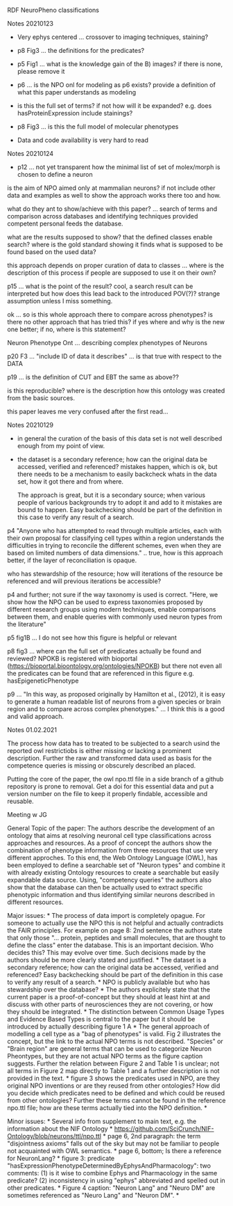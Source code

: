 RDF NeuroPheno classifications

Notes 20210123

- Very ephys centered ... crossover to imaging techniques, staining?
- p8 Fig3 ... the definitions for the predicates?

- p5 Fig1 ... what is the knowledge gain of the B) images? if there is none, please remove it

- p6 ... is the NPO onl for modeling as p6 exists? provide a definition of what this paper understands as modeling

- is this the full set of terms? if not how will it be expanded? e.g. does hasProteinExpression include stainings?

- p8 Fig3 ... is this the full model of molecular phenotypes

- Data and code availability is very hard to read


Notes 20210124

- p12 ... not yet transparent how the minimal list of set of molex/morph is chosen to define a neuron

is the aim of NPO aimed only at mammalian neurons? if not include other data and examples as well to show the approach works there too and how.

what do they ant to show/achieve with this paper?
... search of terms and comparison across databases and identifying techniques provided competent personal feeds the database.

what are the results supposed to show? that the defined classes enable search? where is the gold standard showing it finds what is supposed to be found based on the used data?

this approach depends on proper curation of data to classes
... where is the description of this process if people are supposed to use it on their own?

p15 ... what is the point of the result? cool, a search result can be interpreted but how does this lead back to the introduced POV(?)? strange assumption unless I miss something.

ok ... so is this whole approach there to compare across phenotypes? is there no other approach that has tried this? if yes where and why is the new one better; if no, where is this statement?

Neuron Phenotype Ont ... describing complex phenotypes of Neurons

p20 F3 ... "include ID of data it describes" ... is that true with respect to the DATA

p19 ... is the definition of CUT and EBT the same as above??

is this reproducible? where is the description how this ontology was created from the basic sources.

this paper leaves me very confused after the first read...


Notes 20210129

- in general the curation of the basis of this data set is not well described enough from my point of view.
- the dataset is a secondary reference; how can the original data be accessed, verified and referenced? mistakes happen, which is ok, but there needs to be a mechanism to easily backcheck whats in the data set, how it got there and from where.

    The approach is great, but it is a secondary source; when various people of various backgrounds try to adopt it and add to it mistakes are bound to happen. Easy backchecking should be part of the definition in this case to verify any result of a search.

p4 "Anyone who has attempted to read through multiple articles, each with their
own proposal for classifying cell types within a region understands the difficulties in trying to
reconcile the different schemes, even when they are based on limited numbers of data
dimensions."
.. true, how is this approach better, if the layer of reconciliation is opaque.


who has stewardship of the resource; how will iterations of the resource be referenced and will previous iterations be accessible?

p4 and further; not sure if the way taxonomy is used is correct. "Here, we show how the NPO can be used to express taxonomies proposed by different research groups using modern techniques, enable comparisons between them, and enable queries with commonly used neuron types from the literature"


p5 fig1B ... I do not see how this figure is helpful or relevant

p8 fig3 ... where can the full set of predicates actually be found and reviewed? NPOKB is registered with bioportal (https://bioportal.bioontology.org/ontologies/NPOKB) but there not even all the predicates can be found that are referenced in this figure e.g. hasEpigeneticPhenotype

p9 ... "In this way, as proposed originally by Hamilton et al., (2012), it is easy to generate a human readable list of neurons from a given species or brain region and to compare across complex phenotypes." ... I think this is a good and valid approach.


Notes 01.02.2021

The process how data has to treated to be subjected to a search usind the reported owl restrictiobs is either missing or lacking a prominent description. Further the raw and transformed data used as basis for the competence queries is missing or obscurely described an placed.

Putting the core of the paper, the owl npo.ttl file in a side branch of a github repository is prone to removal. Get a doi for this essential data and put a version number on the file to keep it properly findable, accessible and reusable.


Meeting w JG

General Topic of the paper:
The authors describe the development of an ontology that aims at resolving neuronal cell type classifications across approaches and resources.
As a proof of concept the authors show the combination of phenotype information from three resources that use very different approches. To this end, the Web Ontology Language (OWL), has been employed to define a searchable set of "Neuron types" and combine it with already existing Ontology resources to create a searchable but easily expandable data source. Using, "competency queries" the authors also show that the database can then be actually used to extract specific phenotypic information and thus identifying similar neurons described in different resources.

Major issues:
	* The process of data import is completely opague. For someone to actually use the NPO this is not helpful and actually contradicts the FAIR principles. For example on  page 8: 2nd sentence the authors state that only those  "... protein, peptides and small molecules, that are thought to define the class" enter the database. This is an important decision. Who decides this? This may evolve over time. Such decisions made by the authors should be more clearly stated and justified.
	* The dataset is a secondary reference; how can the original data be accessed, verified and referenced? Easy backchecking should be part of the definition in this case to verify any result of a search.
	* NPO is publicly available but who has stewardship over the database? 
	* The authors explicitely state that the current paper is a proof-of-concept but they should at least hint at and discuss with other parts of neurosciences they are not covering, or how they should be integrated.
	* The distinction between Common Usage Types and Evidence Based Types is central to the paper but it should be introduced by actually describing figure 1 A 
	* The general approach of modelling a cell type as a "bag of phenotypes" is valid. Fig 2 illustrates the concept, but the link to the actual NPO terms is not described. "Species" or "Brain region" are general terms that can be used to categorize Neuron Pheontypes, but  they are not actual NPO terms as the figure caption suggests. Further the relation between Figure 2 and Table 1 is unclear; not all terms in Figure 2 map directly to Table 1 and a further description is not provided in the text.
	* figure 3 shows the predicates used in NPO, are they original NPO inventions or are they reused from other ontologies? How did you decide which predicates need to be defined and which could be reused from other ontologies? Further these terms cannot be found in the reference npo.ttl file; how are these terms actually tied into the NPO definition.
	* 


Minor issues:
	* Several info from supplement to main text, e.g. the information about the NIF Ontology 
	* https://github.com/SciCrunch/NIF-Ontology/blob/neurons/ttl/npo.ttl
	* page 6, 2nd paragraph: the term "disjointness axioms" falls out of the sky but may not be familiar to people not acquainted with OWL semantics.
	* page 6, bottom; Is there a reference for NeuronLang?
	* figure 3: predicate "hasExpressionPhenotypeDeterminedByEphysAndPharmacology": two comments: (1) is it wise to combine Ephys and Pharmacology in the same predicate? (2) inconsistency in using "ephys" abbreviated and spelled out in other predicates. 
	* Figure 4 caption: "Neuron Lang" and "Neuro DM" are sometimes referenced as "Neuro Lang" and "Neuron DM".
	* 